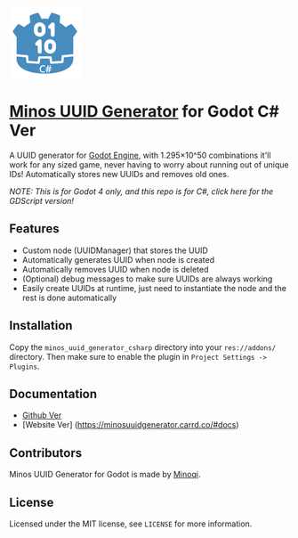 <img src="Promotion/minosUUIDGeneratorForGodotCSharpIcon.svg" width="128" height="128">

# [Minos UUID Generator](https://minosuuidgenerator.carrd.co) for Godot C# Ver

A UUID generator for [Godot Engine](https://godotengine.org/), with 1.295×10^50 combinations it'll work for any sized game, never having to worry about running out of unique IDs! Automatically stores new UUIDs and removes old ones.

*NOTE: This is for Godot 4 only, and this repo is for C#, click here for the GDScript version!*

## Features

- Custom node (UUIDManager) that stores the UUID
- Automatically generates UUID when node is created
- Automatically removes UUID when node is deleted
- (Optional) debug messages to make sure UUIDs are always working
- Easily create UUIDs at runtime, just need to instantiate the node and the rest is done automatically

## Installation

Copy the `minos_uuid_generator_csharp` directory into your `res://addons/` directory. Then make sure to enable the plugin in `Project Settings -> Plugins`.

## Documentation
- [Github Ver](Documentation/CSharpDocumentation.md)
- [Website Ver] (https://minosuuidgenerator.carrd.co/#docs)

## Contributors

Minos UUID Generator for Godot is made by [Minoqi](https://freelancefelix.com).

## License

Licensed under the MIT license, see `LICENSE` for more information.
